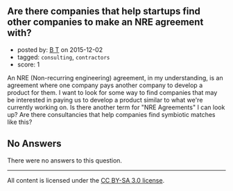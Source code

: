 ## Are there companies that help startups find other companies to make an NRE agreement with?

- posted by: [B T](https://stackexchange.com/users/42063/b-t) on 2015-12-02
- tagged: `consulting`, `contractors`
- score: 1

<p>An NRE (Non-recurring engineering) agreement, in my understanding, is an agreement where one company pays another company to develop a product for them. I want to look for some way to find companies that may be interested in paying us to develop a product similar to what we're currently working on. Is there another term for "NRE Agreements" I can look up? Are there consultancies that help companies find symbiotic matches like this?</p>


## No Answers

There were no answers to this question.


---

All content is licensed under the [CC BY-SA 3.0 license](https://creativecommons.org/licenses/by-sa/3.0/).
